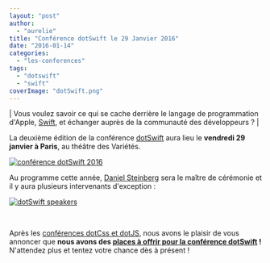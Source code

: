 ```yaml
---
layout: "post"
author: 
  - "aurelie"
title: "Conférence dotSwift le 29 Janvier 2016"
date: "2016-01-14"
categories: 
  - "les-conferences"
tags: 
  - "dotswift"
  - "swift"
coverImage: "dotSwift.png"
---
```


| Vous voulez savoir ce qui se cache derrière le langage de programmation d'Apple, [Swift](http://www.apple.com/fr/swift/), et échanger auprès de la communauté des développeurs ? |

La deuxième édition de la conférence [dotSwift](http://www.dotswift.io/) aura lieu le **vendredi 29 janvier à Paris**, au théâtre des Variétés.

[![conférence dotSwift 2016](/assets/2016/01/2016-01-14-conference-dotswift-le-29-janvier-2016/dotSwift-300x140.png)](http://www.dotswift.io/)

Au programme cette année, [Daniel Steinberg](https://twitter.com/dimsumthinking) sera le maître de cérémonie et il y aura plusieurs intervenants d'exception :

[![dotSwift speakers](/assets/2016/01/2016-01-14-conference-dotswift-le-29-janvier-2016/dotSwift_speakers-1024x470.png)](/assets/2016/01/2016-01-14-conference-dotswift-le-29-janvier-2016/dotSwift_speakers.png)

 

Après les [conférences dotCss et dotJS](http://www.duchess-france.org/dotcss-et-dotjs/), nous avons le plaisir de vous annoncer que **nous avons des [places à offrir pour la conférence dotSwift](https://docs.google.com/forms/d/1oGonZqFqBkdx7X8VcuzB74TIuDo3_pKalLdfOvdLIRw/viewform?usp=send_form) !** N'attendez plus et tentez votre chance dès à présent !
